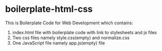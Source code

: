 # boilerplate-html-css

This is Boilerplate Code for Web Development which contains:
1. index.html file with boilerplate code with link to stylesheets and js files
2. Two css files namely style.css(empty) and normalize.css
3. One JavaScript file namely app.js(empty) file

